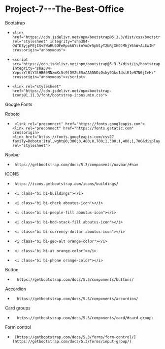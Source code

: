# Project-7---The-Best-Office
Bootstrap 
+     <link href="https://cdn.jsdelivr.net/npm/bootstrap@5.3.3/dist/css/bootstrap.min.css" rel="stylesheet" integrity="sha384-QWTKZyjpPEjISv5WaRU9OFeRpok6YctnYmDr5pNlyT2bRjXh0JMhjY6hW+ALEwIH" crossorigin="anonymous">
+     <script src="https://cdn.jsdelivr.net/npm/bootstrap@5.3.3/dist/js/bootstrap.bundle.min.js" integrity="sha384-YvpcrYf0tY3lHB60NNkmXc5s9fDVZLESaAA55NDzOxhy9GkcIdslK1eN7N6jIeHz" crossorigin="anonymous"></script>
+     <link rel="stylesheet" href="https://cdn.jsdelivr.net/npm/bootstrap-icons@1.11.3/font/bootstrap-icons.min.css">
Google Fonts

Roboto
+      <link rel="preconnect" href="https://fonts.googleapis.com">
      <link rel="preconnect" href="https://fonts.gstatic.com" crossorigin>
      <link href="https://fonts.googleapis.com/css2?family=Roboto:ital,wght@0,300;0,400;0,700;1,300;1,400;1,700&display=swap" rel="stylesheet">
Navbar
+      https://getbootstrap.com/docs/5.3/components/navbar/#nav
ICONS
+      https://icons.getbootstrap.com/icons/buildings/
+      <i class="bi bi-buildings"></i>
+      <i class="bi bi-check aboutus-icon"></i>
+      <i class="bi bi-people-fill aboutus-icon"></i>
+      <i class="bi bi-hdd-stack-fill aboutus-icon"></i>
+      <i class="bi bi-currency-dollar aboutus-icon"></i>
+      <i class="bi bi-geo-alt orange-color"></i>
+      <i class="bi bi-at orange-color"></i>
+      <i class="bi bi-phone orange-color"></i>
Button
+       https://getbootstrap.com/docs/5.3/components/buttons/
Accordion
+       https://getbootstrap.com/docs/5.3/components/accordion/
Card groups
+       https://getbootstrap.com/docs/5.3/components/card/#card-groups
Form control
+      [https://getbootstrap.com/docs/5.3/forms/form-control/](https://getbootstrap.com/docs/5.3/forms/input-group/)
